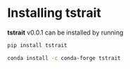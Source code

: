 # Installing tstrait

**tstrait** v0.0.1 can be installed by running

```bash
pip install tstrait
```
```bash
conda install -c conda-forge tstrait
```